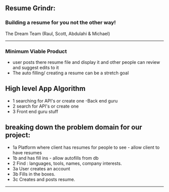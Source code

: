 ## Resume Grindr: 
### Building a resume for you not the other way!
The Dream Team (Raul, Scott, Abdulahi & Michael)
****

### Minimum Viable Product
- user posts there resume file and display it and other people can review and suggest edits to it
- The auto filling/ creating a resume can be a stretch goal

## High level App Algorithm
- 1 searching for API's or create one -Back end guru
- 2 search for API's or create one
- 3 Front end guru stuff


## breaking down the problem domain for our project:
- 1a Platform where client has resumes for people to see  - allow client to have resumes
- 1b and has fill ins - allow autofills from db
- 2 Find : languages, tools, names, company interests.
- 3a User creates an account
- 3b Fills in the boxes.
- 3c Creates and posts resume.
 ****



